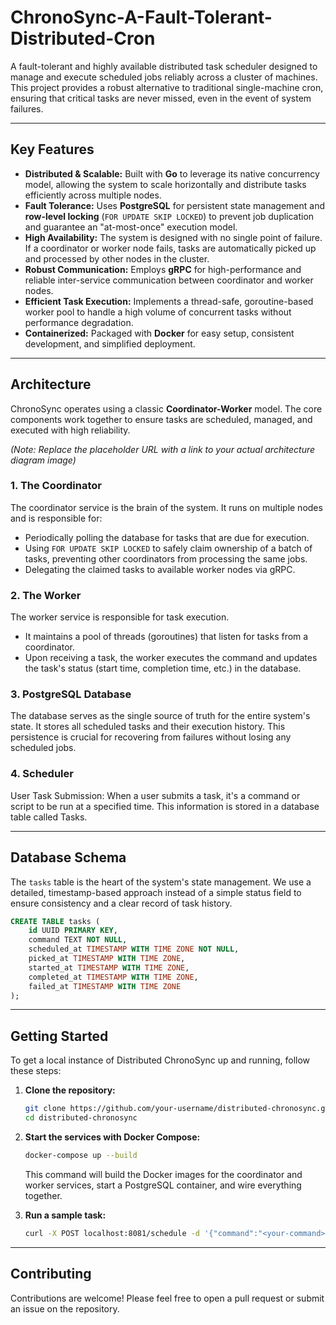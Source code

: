# ChronoSync-A-Fault-Tolerant-Distributed-Cron

A fault-tolerant and highly available distributed task scheduler designed to manage and execute scheduled jobs reliably across a cluster of machines. This project provides a robust alternative to traditional single-machine cron, ensuring that critical tasks are never missed, even in the event of system failures.

-----

## Key Features

  * **Distributed & Scalable:** Built with **Go** to leverage its native concurrency model, allowing the system to scale horizontally and distribute tasks efficiently across multiple nodes.
  * **Fault Tolerance:** Uses **PostgreSQL** for persistent state management and **row-level locking** (`FOR UPDATE SKIP LOCKED`) to prevent job duplication and guarantee an "at-most-once" execution model.
  * **High Availability:** The system is designed with no single point of failure. If a coordinator or worker node fails, tasks are automatically picked up and processed by other nodes in the cluster.
  * **Robust Communication:** Employs **gRPC** for high-performance and reliable inter-service communication between coordinator and worker nodes.
  * **Efficient Task Execution:** Implements a thread-safe, goroutine-based worker pool to handle a high volume of concurrent tasks without performance degradation.
  * **Containerized:** Packaged with **Docker** for easy setup, consistent development, and simplified deployment.

-----

## Architecture

ChronoSync operates using a classic **Coordinator-Worker** model. The core components work together to ensure tasks are scheduled, managed, and executed with high reliability.

*(Note: Replace the placeholder URL with a link to your actual architecture diagram image)*

### 1\. The Coordinator

The coordinator service is the brain of the system. It runs on multiple nodes and is responsible for:

  * Periodically polling the database for tasks that are due for execution.
  * Using `FOR UPDATE SKIP LOCKED` to safely claim ownership of a batch of tasks, preventing other coordinators from processing the same jobs.
  * Delegating the claimed tasks to available worker nodes via gRPC.

### 2\. The Worker

The worker service is responsible for task execution.

  * It maintains a pool of threads (goroutines) that listen for tasks from a coordinator.
  * Upon receiving a task, the worker executes the command and updates the task's status (start time, completion time, etc.) in the database.

### 3\. PostgreSQL Database

The database serves as the single source of truth for the entire system's state. It stores all scheduled tasks and their execution history. This persistence is crucial for recovering from failures without losing any scheduled jobs.

### 4\. Scheduler

User Task Submission: When a user submits a task, it's a command or script to be run at a specified time. This information is stored in a database table called Tasks.

-----

## Database Schema

The `tasks` table is the heart of the system's state management. We use a detailed, timestamp-based approach instead of a simple status field to ensure consistency and a clear record of task history.

```sql
CREATE TABLE tasks (
    id UUID PRIMARY KEY,
    command TEXT NOT NULL,
    scheduled_at TIMESTAMP WITH TIME ZONE NOT NULL,
    picked_at TIMESTAMP WITH TIME ZONE,
    started_at TIMESTAMP WITH TIME ZONE,
    completed_at TIMESTAMP WITH TIME ZONE,
    failed_at TIMESTAMP WITH TIME ZONE
);
```

-----

##  Getting Started

To get a local instance of Distributed ChronoSync up and running, follow these steps:

1.  **Clone the repository:**

    ```bash
    git clone https://github.com/your-username/distributed-chronosync.git
    cd distributed-chronosync
    ```

2.  **Start the services with Docker Compose:**

    ```bash
    docker-compose up --build
    ```

    This command will build the Docker images for the coordinator and worker services, start a PostgreSQL container, and wire everything together.

3.  **Run a sample task:**
    ```bash
    curl -X POST localhost:8081/schedule -d '{"command":"<your-command>","scheduled_at":"2023-12-25T22:34:00+05:30"}'
    ```
-----

## Contributing

Contributions are welcome\! Please feel free to open a pull request or submit an issue on the repository.
